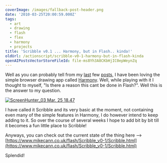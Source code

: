 ```yaml
---
coverImage: /images/fallback-post-header.png
date: '2010-03-25T20:00:59.000Z'
tags:
  - art
  - drawing
  - flash
  - flex
  - harmony
  - projects
title: 'Scribble v0.1 ... Harmony, but in Flash.. kinda!'
oldUrl: /actionscript/scribble-v0-1-harmony-but-in-flash-kinda
openAIPostsVectorStoreFileId: file-ms8Yh3A8CKbHjIC0epWeynZq
---
```


Well as you can probably tell from my [last](https://www.mikecann.co.uk/art/harmony-html5-procedural-drawing/) few [posts](https://www.mikecann.co.uk/art/more-harmony-creations/), I have been loving the simple browser drawing app called [Harmony](https://mrdoob.com/projects/harmony/). Well, while playing with it I thought to myself, "Is there a reason this cant be done in Flash?". Well this is the answer to my question.

<!-- more -->

[![](/wp-content/uploads/2010/03/ScreenHunter_03-Mar.-25-18.47.gif "ScreenHunter_03 Mar. 25 18.47")](/wp-content/uploads/2010/03/ScreenHunter_03-Mar.-25-18.47.gif)

I have called it Scribble and its very basic at the moment, not containing even many of the simple features in Harmony, I do however intend to keep adding to it. So over the course of several weeks I hope to add bit by bit till it becomes a fun little place to Scribble!

Anyways, you can check out the current state of the thing here --> [https://www.mikecann.co.uk/flash/Scribble_v0-1/Scribble.html](https://www.mikecann.co.uk/flash/Scribble_v0-1/Scribble.html)

Splendid!
